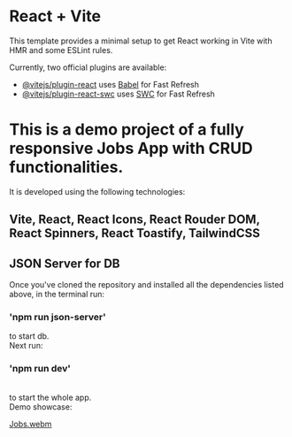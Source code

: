 # React + Vite

This template provides a minimal setup to get React working in Vite with HMR and some ESLint rules.

Currently, two official plugins are available:

- [@vitejs/plugin-react](https://github.com/vitejs/vite-plugin-react/blob/main/packages/plugin-react/README.md) uses [Babel](https://babeljs.io/) for Fast Refresh
- [@vitejs/plugin-react-swc](https://github.com/vitejs/vite-plugin-react-swc) uses [SWC](https://swc.rs/) for Fast Refresh

<h1>This is a demo project of a fully responsive Jobs App with CRUD functionalities.</h1>

It is developed using the following technologies:
<h2>Vite, React, React Icons, React Rouder DOM, React Spinners, React Toastify, TailwindCSS</h2>
<h2>JSON Server for DB</h2>

Once you've cloned the repository and installed all the dependencies listed above, in the terminal run:
<h3>'npm run json-server'</h3>
to start db.<br>
Next run:
<h3>'npm run dev'</h3><br>
to start the whole app.
<br>
Demo showcase:

[Jobs.webm](https://github.com/TizianoSapienza/React-Jobs/assets/107993826/91b39b72-f7e5-4439-87e4-185e70a8e657)
